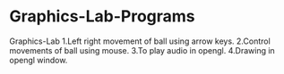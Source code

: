 # Graphics-Lab-Programs
Graphics-Lab
1.Left right movement of ball using arrow keys.
2.Control movements of ball using mouse.
3.To play audio in opengl.
4.Drawing in opengl window.
